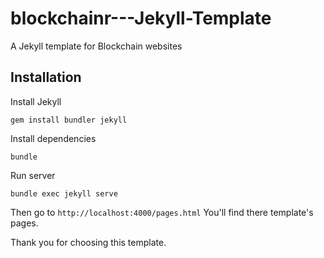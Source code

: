 # blockchainr---Jekyll-Template
A Jekyll template for Blockchain websites

## Installation
Install Jekyll
```
gem install bundler jekyll
```
Install dependencies
```
bundle
```
Run server
```
bundle exec jekyll serve
```

Then go to `http://localhost:4000/pages.html`
You'll find there template's pages.

Thank you for choosing this template.